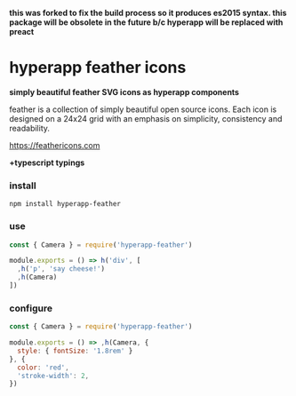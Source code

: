 **this was forked to fix the build process so it produces es2015 syntax. this package will be obsolete in the future b/c hyperapp will be replaced with preact**

# hyperapp feather icons

**simply beautiful feather SVG icons as hyperapp components**

feather is a collection of simply beautiful open source icons. Each icon is designed on a 24x24 grid with an emphasis on simplicity, consistency and readability.

https://feathericons.com

**+typescript typings**

### install
`npm install hyperapp-feather`

### use

```javascript
const { Camera } = require('hyperapp-feather')

module.exports = () => h('div', [
  ,h('p', 'say cheese!')
  ,h(Camera)
])
```

### configure

```javascript
const { Camera } = require('hyperapp-feather')

module.exports = () => ,h(Camera, {
  style: { fontSize: '1.8rem' }
}, {
  color: 'red',
  'stroke-width': 2,
})
```
